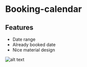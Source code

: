 # Booking-calendar

## Features
 - Date range 
 - Already booked date 
 - Nice material design

![alt text](https://github.com/azizcse/booking-calendar/blob/master/screen/Screenshot_20180902-232957.jpg)
